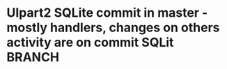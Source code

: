 # UIpart2 SQLite commit in master - mostly handlers, changes on others activity are on commit SQLit BRANCH
